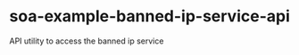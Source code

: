 soa-example-banned-ip-service-api
=================================

API utility to access the banned ip service
